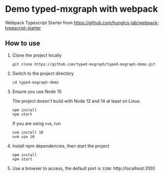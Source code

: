 # Demo typed-mxgraph with webpack

Webpack Typescript Starter from https://github.com/hungtcs-lab/webpack-typescript-starter


## How to use

1. Clone the project locally
    ```shell
    git clone https://github.com/typed-mxgraph/typed-mxgraph-demo.git
    ```
2. Switch to the project directory
    ```shell
    cd typed-mxgraph-demo
    ```
3. Ensure you use Node 10

    The project doesn't build with Node 12 and 14 at least on Linux.
    ```shell
    npm install
    npm start
    ```
    If you are using `nvm`, run
    ```shell
    nvm install 10
    nvm use 10
    ```
4. Install npm dependencies, then start the project
    ```shell
    npm install
    npm start
    ```
5. Use a browser to access, the default port is `3100`: http://localhost:3100
